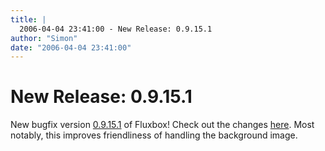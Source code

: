 ```yaml
---
title: |
  2006-04-04 23:41:00 - New Release: 0.9.15.1
author: "Simon"
date: "2006-04-04 23:41:00"
---
```


# New Release: 0.9.15.1


New bugfix version <a href="version-0.9.php">0.9.15.1</a> of Fluxbox! Check out the changes <a href="version-0.9.php">here</a>.
Most notably, this improves friendliness of handling the background image.





